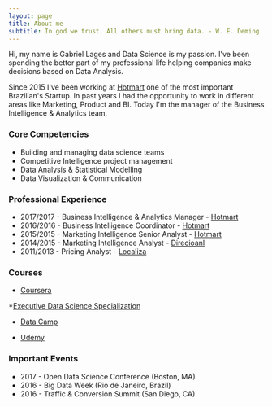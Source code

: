 ```yaml
---
layout: page
title: About me
subtitle: In god we trust. All others must bring data. - W. E. Deming
---
```


Hi, my name is Gabriel Lages and Data Science is my passion. I've been spending the better part of my professional life helping companies make decisions based on Data Analysis.

Since 2015 I've been working at [Hotmart](http://www.hotmart.com) one of the most important Brazilian's Startup. In past years I had the opportunity to work in different areas like Marketing, Product and BI. Today I'm the manager of the Business Intelligence & Analytics team.

### Core Competencies
- Building and managing data science teams
- Competitive Intelligence project management 
- Data Analysis & Statistical Modelling
- Data Visualization & Communication

### Professional Experience
- 2017/2017 - Business Intelligence & Analytics Manager - [Hotmart](http://www.hotmart.com)
- 2016/2016 - Business Intelligence Coordinator - [Hotmart](http://www.hotmart.com)
- 2015/2015 - Marketing Intelligence Senior Analyst - [Hotmart](http://www.hotmart.com)
- 2014/2015 - Marketing Intelligence Analyst - [Direcioanl](https://www.direcional.com.br/)
- 2011/2013 - Pricing Analyst - [Localiza](https://www.localiza.com/)

### Courses
- [Coursera](https://www.coursera.com/)

 *[Executive Data Science Specialization](https://www.coursera.org/account/accomplishments/specialization/8H6M68HVVC8V)
- [Data Camp](https://www.datacamp.com/)

- [Udemy](https://www.udemy.com/)

### Important Events
- 2017 - Open Data Science Conference (Boston, MA)
- 2016 - Big Data Week (Rio de Janeiro, Brazil)
- 2016 - Traffic & Conversion Summit (San Diego, CA)
